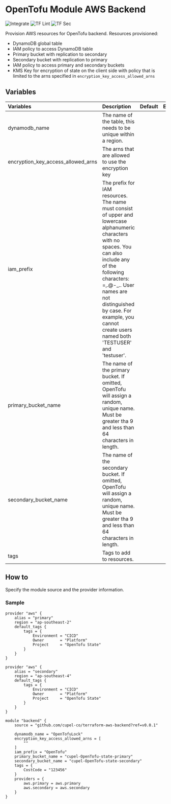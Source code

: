# OpenTofu Module AWS Backend

![Integrate](https://github.com/cupel-co/terraform-aws-backend/actions/workflows/integrate.yml/badge.svg?branch=main)
![TF Lint](https://github.com/cupel-co/terraform-aws-backend/actions/workflows/tflint.yml/badge.svg?branch=main)
![TF Sec](https://github.com/cupel-co/terraform-aws-backend/actions/workflows/tfsec.yml/badge.svg?branch=main)

Provision AWS resources for OpenTofu backend. Resources provisioned: 
* DynamoDB global table
* IAM policy to access DynamoDB table  
* Primary bucket with replication to secondary
* Secondary bucket with replication to primary
* IAM policy to access primary and secondary buckets
* KMS Key for encryption of state on the client side with policy that is limited to the arns specified in `encryption_key_access_allowed_arns`

## Variables
| Variables                          | Description                                                                                                                                                                                                                                                                                            | Default | Example |
|:-----------------------------------|:-------------------------------------------------------------------------------------------------------------------------------------------------------------------------------------------------------------------------------------------------------------------------------------------------------|:--------|:--------|
| dynamodb_name                      | The name of the table, this needs to be unique within a region.                                                                                                                                                                                                                                        |         |         |
| encryption_key_access_allowed_arns | The arns that are allowed to use the encryption key                                                                                                                                                                                                                                                    |         |         |
| iam_prefix                         | The prefix for IAM resources. The name must consist of upper and lowercase alphanumeric characters with no spaces. You can also include any of the following characters: =,.@-_.. User names are not distinguished by case. For example, you cannot create users named both 'TESTUSER' and 'testuser'. |         |         |
| primary_bucket_name                | The name of the primary bucket. If omitted, OpenTofu will assign a random, unique name. Must be greater tha 9 and less than 64 characters in length.                                                                                                                                                   |         |         |
| secondary_bucket_name              | The name of the secondary bucket. If omitted, OpenTofu will assign a random, unique name. Must be greater tha 9 and less than 64 characters in length.                                                                                                                                                 |         |         |
| tags                               | Tags to add to resources.                                                                                                                                                                                                                                                                              |         |         |

## How to
Specify the module source and the provider information.

### Sample
```hcl
provider "aws" {
    alias = "primary"
    region = "ap-southeast-2"
    default_tags {
        tags = {
            Environment = "CICD"
            Owner       = "Platform"
            Project     = "OpenTofu State"
        }
    }
}

provider "aws" {
    alias = "secondary"
    region = "ap-southeast-4"
    default_tags {
        tags = {
            Environment = "CICD"
            Owner       = "Platform"
            Project     = "OpenTofu State"
        }
    }
}

module "backend" {
    source = "github.com/cupel-co/terraform-aws-backend?ref=v0.0.1"
    
    dynamodb_name = "OpenTofuLock"
    encryption_key_access_allowed_arns = [
        ""
    ]
    iam_prefix = "OpenTofu"
    primary_bucket_name = "cupel-OpenTofu-state-primary"
    secondary_bucket_name = "cupel-OpenTofu-state-secondary"
    tags = {
        CostCode = "123456"
    }
    providers = {
        aws.primary = aws.primary
        aws.secondary = aws.secondary
    }
}
```
